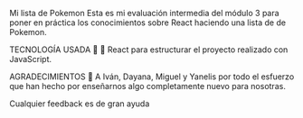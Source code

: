 Mi lista de Pokemon 
Esta es mi evaluación intermedia del módulo 3 para poner en práctica los conocimientos sobre React haciendo una lista de de Pokemon. 


TECNOLOGÍA USADA 🔨 🚀
React para estructurar el proyecto realizado con JavaScript.


AGRADECIMIENTOS 🥰
A Iván, Dayana, Miguel y Yanelis por todo el esfuerzo que han hecho por enseñarnos algo completamente nuevo para nosotras.

Cualquier feedback es de gran ayuda
